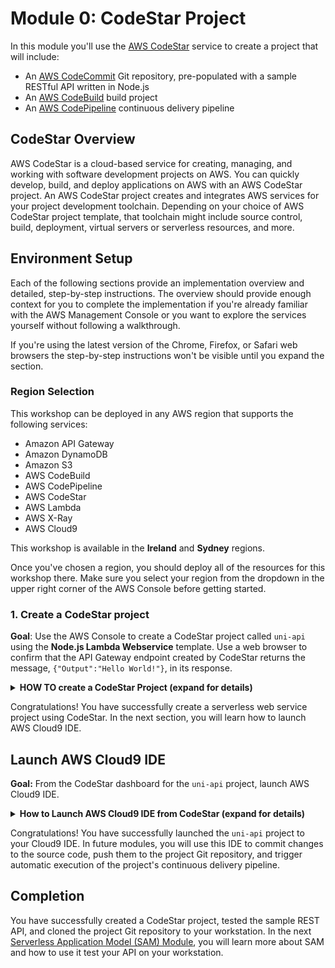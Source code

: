 # Module 0: CodeStar Project

In this module you'll use the [AWS CodeStar](https://aws.amazon.com/codestar/) service to create a project that will include:

* An [AWS CodeCommit](https://aws.amazon.com/codecommit/) Git repository, pre-populated with a sample RESTful API written in Node.js
* An [AWS CodeBuild](https://aws.amazon.com/codebuild/) build project
* An [AWS CodePipeline](https://aws.amazon.com/codepipeline/) continuous delivery pipeline

## CodeStar Overview

AWS CodeStar is a cloud-based service for creating, managing, and working with software development projects on AWS. You can quickly develop, build, and deploy applications on AWS with an AWS CodeStar project. An AWS CodeStar project creates and integrates AWS services for your project development toolchain. Depending on your choice of AWS CodeStar project template, that toolchain might include source control, build, deployment, virtual servers or serverless resources, and more.

## Environment Setup

Each of the following sections provide an implementation overview and detailed, step-by-step instructions. The overview should provide enough context for you to complete the implementation if you're already familiar with the AWS Management Console or you want to explore the services yourself without following a walkthrough.

If you're using the latest version of the Chrome, Firefox, or Safari web browsers the step-by-step instructions won't be visible until you expand the section.

### Region Selection

This workshop can be deployed in any AWS region that supports the following services:

- Amazon API Gateway
- Amazon DynamoDB
- Amazon S3
- AWS CodeBuild
- AWS CodePipeline
- AWS CodeStar
- AWS Lambda
- AWS X-Ray
- AWS Cloud9

This workshop is available in the **Ireland** and **Sydney** regions.


Once you've chosen a region, you should deploy all of the resources for this workshop there. Make sure you select your region from the dropdown in the upper right corner of the AWS Console before getting started.


### 1. Create a CodeStar project

**Goal**: Use the AWS Console to create a CodeStar project called `uni-api` using the **Node.js Lambda Webservice** template.  Use a web browser to confirm that the API Gateway endpoint created by CodeStar returns the message, `{"Output":"Hello World!"}`, in its response.

<details>
<summary><strong>HOW TO create a CodeStar Project (expand for details)</strong></summary><p>

1. In the AWS Management Console choose **Services** then select **CodeStar** under Developer Tools.

1. If this is not your first CodeStar project, please skip to step 4 to create a new project.  If this is your first CodeStar project, you will see the CodeStar welcome screen below.  Click the **Start a project** button to get started.

    ![CodeStar 1](images/codestar-1.png)

1. If this is your first CodeStar project, you will be prompted to confirm that you are granting CodeStar permission to create other AWS resources on your behalf, such as CodeCommit repositories, CodePipeline pipelines, and CodeBuild projects.  Click **Yes, create role** to proceed.

    ![CodeStar 2](images/codestar-2.png)

1. If you have previously created CodeStar projects, you will see them listed in the project list.  Click **Create a new project** to proceed.

    ![CodeStar 3](images/codestar-3.png)

1. To narrow the choices for CodeStar projects, select **Web service**, **Node.js**, and **AWS Lambda** in the left navigation.  This should narrow the project options to the **Express.js** web service project, using AWS Lambda.  Select this box to proceed.

    ![CodeStar 4](images/codestar-4.png)

1. Type `uni-api` as the **Project name**, select **AWS CodeCommit** as the repository, and click the **Next** button in the lower right corner of the browser window to proceed.

    ![CodeStar 5](images/codestar-5.png)

1. Cick the **Create Project** button in the lower right corner of the browser window to proceed.

    ![CodeStar 5b](images/codestar-5b.png)

1. Your IAM user name (not pictured below) will be displayed.  Type a user **Display Name** and **Email** in the according text boxes and click the **Next** button in the lower right corner of the browser window to proceed.

    ![CodeStar 6](images/codestar-6.png)

1. The next screen asks how you will edit your project code.  You will use AWS Cloud9 as the default IDE.

    ![CodeStar 7](images/codestar-7.png)

1. Leave everything default and click **Next**.

    ![CodeStar 7](images/codestar-7b.png)

1. The screen below is your CodeStar project dashboard.  After creating a new project, there will be a short delay as CodeStar provisions the resources for CodeCommit, CodeBuild, CodePipeline, and additional resources related to your project template, Lambda functions in this case.  When the progress bar in the upper right of the browser window reaches 100% complete, the provisioning phase of project creation is complete.

    ![CodeStar 8](images/codestar-8.png)

1. Once provisioning is complete, there will be a brief delay as the CodePipeline pipeline executes for the first time.  The pipeline consists of three stages:

    * Source stage: source code is copied from the CodeCommit repository
    * Build stage: a CodeBuild project executes the commands defined in the project's buildspec.yml to compile the source code into a deployable artifact, in this case a Serverless Application Model (SAM) artifact.
    * Deploy stage: CloudFormation is used to deploy the SAM artifact, representing Lambda functions and an API Gateway environment.

    When these stages are complete, an API Gateway **Application endpoint** will appear in the dashboard.

    ![CodeStar 9](images/codestar-9.png)

1. Open the **Application endpoint** in a browser window and confirm the response message to read `{"Output":"Hello World!"}`

    ![CodeStar 10](images/codestar-10.png)

</p></details>
<p>

Congratulations!  You have successfully create a serverless web service project using CodeStar.  In the next section, you will learn how to launch AWS Cloud9 IDE.

## Launch AWS Cloud9 IDE

**Goal:** From the CodeStar dashboard for the `uni-api` project, launch AWS Cloud9 IDE.

<details>
<summary><strong>How to Launch AWS Cloud9 IDE from CodeStar (expand for details)</strong></summary><p>

1. In the upper right corner of the CodeStar project dashboard browser window, click the **Start coding** button.

    ![CodeStar 11](images/codestar-11.png)
    
1. This will launch Cloud9 IDE in a new tab.

    ![CodeStar 12](images/codestar-12.png)

</p></details>
<p>

Congratulations!  You have successfully launched the `uni-api` project to your Cloud9 IDE.  In future modules, you will use this IDE to commit changes to the source code, push them to the project Git repository, and trigger automatic execution of the project's continuous delivery pipeline.



## Completion

You have successfully created a CodeStar project, tested the sample REST API, and cloned the project Git repository to your workstation.  In the next [Serverless Application Model (SAM) Module](../1_ServerlessApplicationModel), you will learn more about SAM and how to use it test your API on your workstation.
